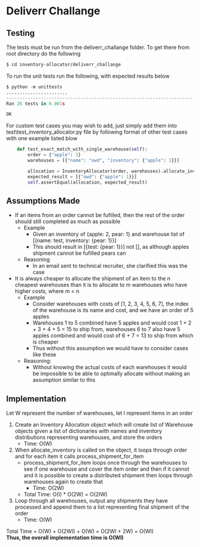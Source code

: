 # Deliverr Challange

## Testing

The tests must be run from the deliverr_challange folder.
To get there from root directory do the following

```sh
$ cd inventory-allocator/deliverr_challange
```

To run the unit tests run the following, with expected results below

```python
$ python -m unittests
.......................
----------------------------------------------------------------------
Ran 26 tests in 0.001s

OK
```

For custom test cases you may wish to add, just simply add them into test\test_inventory_allocator.py file by following format of other test cases with one example listed blow

```python
    def test_exact_match_with_single_warehouse(self):
        order = {"apple": 1}
        warehouses = [{"name": "owd", "inventory": {"apple": 1}}]

        allocation = InventoryAllocator(order, warehouses).allocate_inventory()
        expected_result = [{"owd": {"apple": 1}}]
        self.assertEqual(allocation, expected_result)
```

## Assumptions Made

- If an items from an order cannot be fufilled, then the rest of the order should still completed as much as possible
  - Example
    - Given an inventory of {apple: 2, pear: 1} and warehouse list of [{name: test, inventory: {pear: 1}}]
    - This should result in [{test: {pear: 1}}] not [], as although apples shipment cannot be fufilled pears can
  - Reasoning
    - In an email sent to technical recruiter, she clarified this was the case
- It is always cheaper to allocate the shipment of an item to the n cheapest warehouses than it is to allocate to m warehouses who have higher costs, where m < n
  - Example
    - Consider warehouses with costs of [1, 2, 3, 4, 5, 6, 7], the index of the warehouse is its name and cost, and we have an order of 5 apples
    - Warehouses 1 to 5 combined have 5 apples and would cost 1 + 2 + 3 + 4 + 5 = 15 to ship from, warehouses 6 to 7 also have 5 apples combined and would cost of 6 + 7 = 13 to ship from which is cheaper
    - Thus without this assumption we would have to consider cases like these
  - Reasoning:
    - Without knowing the actual costs of each warehouses it would be impossible to be able to optimally allocate without making an assumption similar to this

## Implementation

Let W represent the number of warehouses, let I represent items in an order

1. Create an Inventory Allocation object which will create list of Warehouse objects given a list of dictionaries with names and inventory distributions representing warehouses, and store the orders
   - Time: O(W)
2. When allocate_inventory is called on the object, it loops through order and for each item it calls process_shipment_for_item
   - process_shipment_for_item loops once through the warehouses to see if one warehouse and cover the item order and then if it cannot and it is possible to create a distributed shipment then loops through warehouses again to create that
     - Time: O(2W)
   - Total Time: O(I) \* O(2W) = O(2IW)
3. Loop through all warehouses, output any shipments they have processed and append them to a list representing final shipment of the order
   - Time: O(W)

Total Time = O(W) + O(2WI) + O(W) = O(2WI + 2W) = O(WI)<br/>
**Thus, the overall implementation time is O(WI)**
